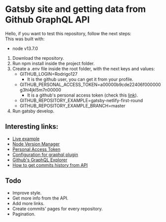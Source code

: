 # Gatsby site and getting data from Github GraphQL API
Hello, if you want to test this repository, follow the next steps:  
This was built with:  
- node v13.7.0
1. Download the repository.
2. Run npm install inside the project folder.
3. Create a .env file inside the root folder, with the next keys and values:
   - GITHUB_LOGIN=Rodrigo127
      - It is the github user, you can get it from your profile. 
   - GITHUB_PERSONAL_ACCESS_TOKEN=a00000b9cde22406f000000g3hi4jkl5m7n00000
     - It is a github's personal access token (check this [link](https://github.com/settings/tokens)).
   - GITHUB_REPOSITORY_EXAMPLE=gatsby-netlify-first-round
   - GITHUB_REPOSITORY_EXAMPLE_BRANCH=master
4. Run gatsby develop.

## Interesting links:
- [Live example](https://hopeful-dubinsky-72b555.netlify.app/)
- [Node Version Manager](https://github.com/coreybutler/nvm-windows)
- [Personal Access Token](https://github.com/settings/tokens)
- [Configuration for graphql plugin](https://github.com/Rodrigo127/gatsby-netlify-first-round/blob/master/gatsby-config.js)
- [Github's GraphQL Explorer](https://docs.github.com/en/graphql/overview/explorer)
- [How to get commits history from API](https://gist.github.com/jonathansick/8bbe88a85addaeeea4e7fe9ef15b016b)

## Todo
- Improve style.
- Get more info from the API.
- Add more links.
- Create commits' pages for every repository.
- Pagination.